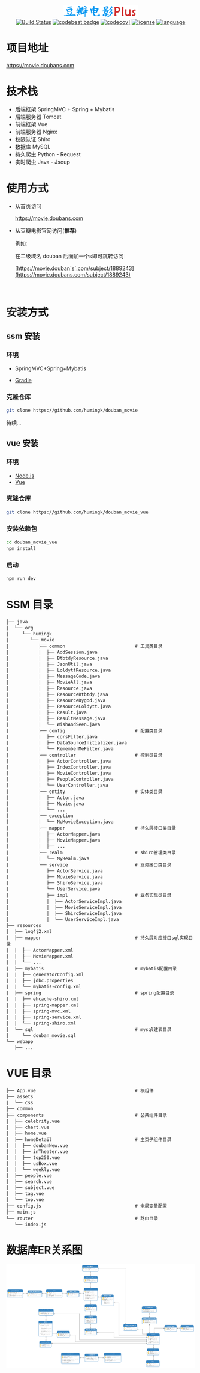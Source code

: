 <div align="center">
<img src="./image/logo3.png"/>
</div>
<div align="center">
<a href="https://travis-ci.org/humingk/douban_movie"><img src="https://travis-ci.org/humingk/douban_movie.svg?branch=master" alt="Build Status"></a>
<a href="https://codebeat.co/projects/github-com-humingk-douban_movie-master"><img src="https://codebeat.co/badges/d666efdf-fbf8-479f-a8ed-dfcb833f0016" alt="codebeat badge"></a>
<a href="https://codecov.io/gh/humingk/douban_movie"><img src="https://codecov.io/gh/humingk/douban_movie/branch/master/graph/badge.svg" alt="codecov]"></a>
<a href=""><img src="https://img.shields.io/github/license/mashape/apistatus.svg" alt="license"></a>
<a href=""><img src="https://img.shields.io/badge/language-java%20python%20javascript-green.svg" alt="language"></a>
</div>

# 项目地址

https://movie.doubans.com

# 技术栈

- 后端框架 SpringMVC + Spring + Mybatis
- 后端服务器 Tomcat
- 前端框架 Vue
- 前端服务器 Nginx
- 权限认证 Shiro
- 数据库 MySQL
- 持久爬虫 Python - Request
- 实时爬虫 Java - Jsoup 

# 使用方式

- 从首页访问

  https://movie.doubans.com

- 从豆瓣电影官网访问(**推荐**)

  例如:

  在二级域名 douban 后面加一个s即可跳转访问

  [https://movie.douban`s`.com/subject/1889243](https://movie.doubans.com/subject/1889243)

  ​	

# 安装方式

## ssm 安装

### 环境

- SpringMVC+Spring+Mybatis

- [Gradle](https://gradle.org/releases/)

### 克隆仓库

```bash
git clone https://github.com/humingk/douban_movie

```

待续...

## vue 安装

### 环境

- [Node.js](https://nodejs.org/zh-cn/download/)
- [Vue](https://cn.vuejs.org/v2/guide/installation.html)

### 克隆仓库

```bash
git clone https://github.com/humingk/douban_movie_vue
```

### 安装依赖包

```bash
cd douban_movie_vue
npm install
```

### 启动

```bash
npm run dev
```



# SSM 目录

```
├── java
|  └── org
|     └── humingk
|        └── movie
|           ├── common                          # 工具类目录
|           |  ├── AddSession.java
|           |  ├── BtbtdyResource.java
|           |  ├── JsonUtil.java
|           |  ├── LoldyttResource.java
|           |  ├── MessageCode.java
|           |  ├── MovieAll.java
|           |  ├── Resource.java
|           |  ├── ResourceBtbtdy.java
|           |  ├── ResourceDygod.java
|           |  ├── ResourceLoldytt.java
|           |  ├── Result.java
|           |  ├── ResultMessage.java
|           |  └── WishAndSeen.java
|           ├── config                          # 配置类目录
|           |  ├── corsFilter.java
|           |  ├── DataSourceInitializer.java
|           |  └── RememberMeFilter.java
|           ├── controller                      # 控制类目录
|           |  ├── ActorController.java
|           |  ├── IndexController.java
|           |  ├── MovieController.java
|           |  ├── PeopleController.java
|           |  └── UserController.java
|           ├── entity                          # 实体类目录
|           |  ├── Actor.java
|           |  ├── Movie.java
|           |  └── ...
|           ├── exception
|           |  └── NoMovieException.java
|           ├── mapper                          # 持久层接口类目录
|           |  ├── ActorMapper.java
|           |  ├── MovieMapper.java
|           |  ├── ...
|           ├── realm                           # shiro管理类目录
|           |  └── MyRealm.java                 
|           └── service                         # 业务接口类目录
|              ├── ActorService.java
|              ├── MovieService.java
|              ├── ShiroService.java
|              └── UserService.java
|              ├── impl                         # 业务实现类目录
|              |  ├── ActorServiceImpl.java
|              |  ├── MovieServiceImpl.java
|              |  ├── ShiroServiceImpl.java
|              |  └── UserServiceImpl.java
├── resources
|  ├── log4j2.xml
|  ├── mapper                                   # 持久层对应接口sql实现目录
|  |  ├── ActorMapper.xml
|  |  ├── MovieMapper.xml
|  |  └── ...
|  ├── mybatis                                  # mybatis配置目录
|  |  ├── generatorConfig.xml
|  |  ├── jdbc.properties
|  |  └── mybatis-config.xml
|  ├── spring                                   # spring配置目录
|  |  ├── ehcache-shiro.xml
|  |  ├── spring-mapper.xml
|  |  ├── spring-mvc.xml
|  |  ├── spring-service.xml
|  |  └── spring-shiro.xml
|  └── sql                                      # mysql建表目录
|     └── douban_movie.sql
└── webapp
   ├── ...
```

# VUE 目录
```
├── App.vue                                     # 根组件
├── assets
|  └── css
├── common
├── components                                  # 公共组件目录
|  ├── celebrity.vue
|  ├── chart.vue
|  ├── home.vue
|  ├── homeDetail                               # 主页子组件目录
|  |  ├── doubanNew.vue
|  |  ├── inTheater.vue
|  |  ├── top250.vue
|  |  ├── usBox.vue
|  |  └── weekly.vue
|  ├── people.vue
|  ├── search.vue
|  ├── subject.vue
|  ├── tag.vue
|  └── top.vue
├── config.js                                   # 全局变量配置
├── main.js
└── router                                      # 路由目录
   └── index.js
```

# 数据库ER关系图

![ER关系图](./image/sql_er_2.0.png)

